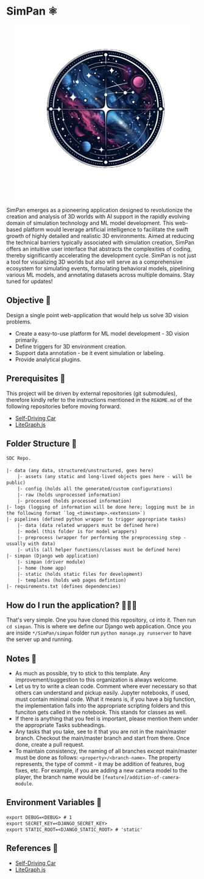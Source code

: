 # SimPan ⚛

<p align="center">
  <img src="./backup/assets/logo.png" alt="image-description", height=460 >
</p>

SimPan emerges as a pioneering application designed to revolutionize the creation and analysis of 3D worlds with AI support in the rapidly evolving domain of simulation technology and ML model development. This web-based platform would leverage artificial intelligence to facilitate the swift growth of highly detailed and realistic 3D environments. Aimed at reducing the technical barriers typically associated with simulation creation, SimPan offers an intuitive user interface that abstracts the complexities of coding, thereby significantly accelerating the development cycle. SimPan is not just a tool for visualizing 3D worlds but also will serve as a comprehensive ecosystem for simulating events, formulating behavioral models, pipelining various ML models, and annotating datasets across multiple domains. Stay tuned for updates!

## Objective 🎯
Design a single point web-application that would help us solve 3D vision problems.
* Create a easy-to-use platform for ML model development - 3D vision primarily.
* Define triggers for 3D environment creation.
* Support data annotation - be it event simulation or labeling.
* Provide analytical plugins.

## Prerequisites 📜
This project will be driven by external repositories (git submodules), therefore kindly refer to the instructions mentioned in the `README.md` of the following repositories before moving forward.
* [Self-Driving Car](https://github.com/NikhilKamathB/SDC/tree/master)
* [LiteGraph.js](https://github.com/jagenjo/litegraph.js/tree/master)

## Folder Structure 🧱
```
SDC Repo.

|- data (any data, structured/unstructured, goes here)
    |- assets (any static and long-lived objects goes here - will be public)
    |- config (holds all the generated/custom configurations)
    |- raw (holds unprocessed information)
    |- processed (holds processed information)
|- logs (logging of information will be done here; logging must be in the following format `log_<timestamp>.<extension>`)
|- pipelines (defined python wrapper to trigger appropriate tasks)
    |- data (data related wrappers must be defined here)
    |- model (this folder is for model wrappers)
    |- preprocess (wrapper for performing the preprocessing step - usually with data)
    |- utils (all helper functions/classes must be defined here)
|- simpan (Django web application)
    |- simpan (driver module)
    |- home (home app)
    |- static (holds static files for development)
    |- templates (holds web pages defintion)
|- requirements.txt (defines dependencies)
```

## How do I run the application? 🏃🏻‍♂️
That's very simple. One you have cloned this repository, `cd` into it. Then run `cd simpan`. This is where we define our Django web application. Once you are inside `*/SimPan/simpan` folder run `python manage.py runserver` to have the server up and running.

## Notes 📝
* As much as possible, try to stick to this template. Any improvement/suggestion to this organization is always welcome.
* Let us try to write a clean code. Comment where ever necessary so that others can understand and pickup easily. Jupyter notebooks, if used, must contain minimal code. What it means is, if you have a big function, the implementation falls into the appropriate scripting folders and this funciton gets called in the notebook. This stands for classes as well.
* If there is anything that you feel is important, please mention them under the appropriate Tasks subheadings.
* Any tasks that you take, see to it that you are not in the main/master branch. Checkout the main/master branch and start from there. Once done, create a pull request.
* To maintain consistency, the naming of all branches except main/master must be done as follows: `<property>/<branch-name>`. The property represents, the type of commit - it may be addition of features, bug fixes, etc. For example, if you are adding a new camera model to the player, the branch name would be `[feature]/addition-of-camera-module`.

## Environment Variables 🤫
```
export DEBUG=<DEBUG> # 1
export SECRET_KEY=<DJANGO_SECRET_KEY>
export STATIC_ROOT=<DJANGO_STATIC_ROOT> # 'static'
```

## References 🔗
* [Self-Driving Car](https://github.com/NikhilKamathB/SDC/tree/master)
* [LiteGraph.js](https://github.com/jagenjo/litegraph.js/tree/master)